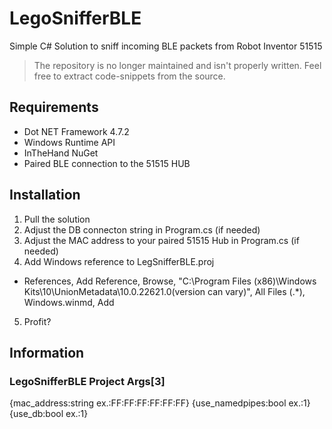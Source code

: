 # LegoSnifferBLE
Simple C# Solution to sniff incoming BLE packets from Robot Inventor 51515

> The repository is no longer maintained and isn't properly written. Feel free to extract code-snippets from the source.

## Requirements
- Dot NET Framework 4.7.2
- Windows Runtime API
- InTheHand NuGet
- Paired BLE connection to the 51515 HUB

## Installation
1. Pull the solution
2. Adjust the DB connecton string in Program.cs  (if needed)
3. Adjust the MAC address to your paired 51515 Hub in Program.cs (if needed)
4. Add Windows reference to LegSnifferBLE.proj
  - References, Add Reference, Browse, "C:\Program Files (x86)\Windows Kits\10\UnionMetadata\10.0.22621.0(version can vary)", All Files (.*), Windows.winmd, Add
5. Profit?

## Information
### LegoSnifferBLE Project Args[3]
{mac_address:string ex.:FF:FF:FF:FF:FF:FF} {use_namedpipes:bool ex.:1} {use_db:bool ex.:1} 
